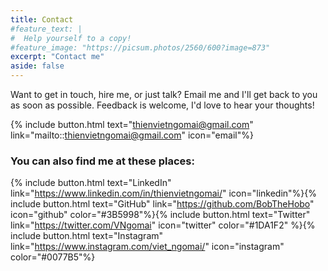 ```yaml
---
title: Contact
#feature_text: |
#  Help yourself to a copy!
#feature_image: "https://picsum.photos/2560/600?image=873"
excerpt: "Contact me"
aside: false
---
```


Want to get in touch, hire me, or just talk? Email me and I'll get back to you as soon as possible. Feedback is welcome, I'd love to hear your thoughts!

{% include button.html text="thienvietngomai@gmail.com" link="mailto::thienvietngomai@gmail.com" icon="email"%}

### You can also find me at these places:

{% include button.html text="LinkedIn" link="https://www.linkedin.com/in/thienvietngomai/" icon="linkedin"%}{% include button.html text="GitHub" link="https://github.com/BobTheHobo" icon="github" color="#3B5998"%}{% include button.html text="Twitter" link="https://twitter.com/VNgomai" icon="twitter" color="#1DA1F2" %}{% include button.html text="Instagram" link="https://www.instagram.com/viet_ngomai/" icon="instagram" color="#0077B5"%}
